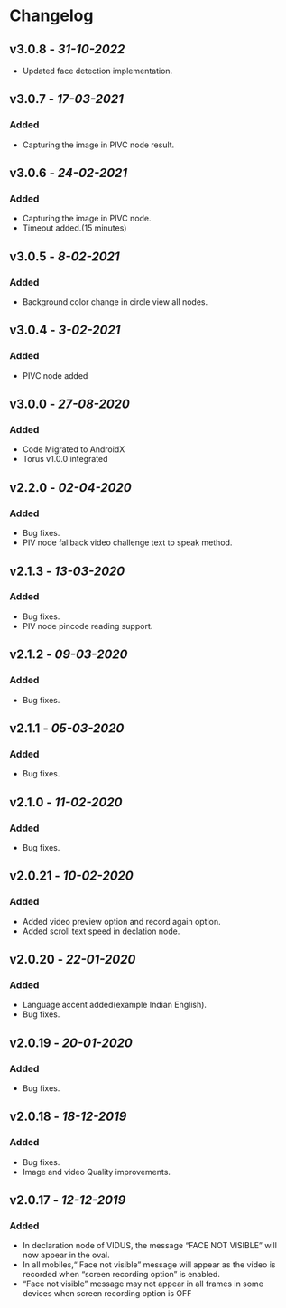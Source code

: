 # Changelog

## **v3.0.8** - *31-10-2022*
- Updated face detection implementation.

## **v3.0.7** - *17-03-2021*

### Added
- Capturing the image in PIVC node result.

## **v3.0.6** - *24-02-2021*

### Added
- Capturing the image in PIVC node.
- Timeout added.(15 minutes) 

## **v3.0.5** - *8-02-2021*

### Added
- Background color change in circle view all nodes. 

## **v3.0.4** - *3-02-2021*

### Added
- PIVC node added

## **v3.0.0** - *27-08-2020*

### Added
- Code Migrated to AndroidX
- Torus v1.0.0 integrated 



## **v2.2.0** - *02-04-2020*
### Added
- Bug fixes.
- PIV node fallback video challenge text to speak method.

## **v2.1.3** - *13-03-2020*
### Added
- Bug fixes.
- PIV node pincode reading support.

## **v2.1.2** - *09-03-2020*
### Added
- Bug fixes.

## **v2.1.1** - *05-03-2020*
### Added
- Bug fixes.


## **v2.1.0** - *11-02-2020*
### Added
- Bug fixes.

## **v2.0.21** - *10-02-2020*
### Added
- Added video preview option and record again option.
- Added scroll text speed in declation node.

## **v2.0.20** - *22-01-2020*
### Added
- Language accent added(example Indian English).
- Bug fixes.

## **v2.0.19** - *20-01-2020*
### Added
- Bug fixes.

## **v2.0.18** - *18-12-2019*
### Added
- Bug fixes.
- Image and video Quality improvements.

## **v2.0.17** - *12-12-2019*
### Added
- In declaration node of VIDUS, the message “FACE NOT VISIBLE” will now appear in the oval.
- In all mobiles,“ Face not visible” message will appear as the video is recorded when “screen recording option” is enabled.
- “Face not visible” message may not appear in all frames in some devices when screen recording option is OFF
